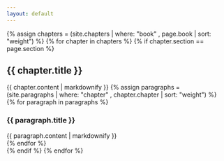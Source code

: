 ```yaml
---
layout: default
---
```

{% assign chapters = (site.chapters | where: "book" , page.book | sort: "weight") %}
{% for chapter in chapters %}
{% if chapter.section == page.section %}
<div class="docs-section">
  <h2 id="{{ chapter.chapter }}">{{ chapter.title }}</a></h2>
  {{ chapter.content | markdownify }}
  {% assign paragraphs = (site.paragraphs | where: "chapter" , chapter.chapter | sort: "weight") %}
  {% for paragraph in paragraphs %}
  <div class="docs-section">
    <h3 id="{{ paragraph.slug }}">{{ paragraph.title }}</a></h3>
    {{ paragraph.content | markdownify }}
  </div>
  {% endfor %}
</div>
{% endif %}
{% endfor %}
